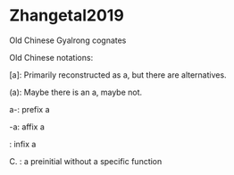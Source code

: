 # Zhangetal2019
Old Chinese Gyalrong cognates

Old Chinese notations:

\[a\]: Primarily reconstructed as a, but there are alternatives.

\(a\): Maybe there is an a, maybe not. 

a-: prefix a

-a: affix a

<a>: infix a

C. : a preinitial without a specific function
